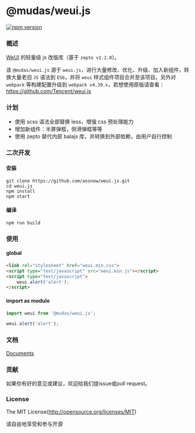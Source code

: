 @mudas/weui.js
=====

[![npm version](https://img.shields.io/npm/v/@mudas/weui.js.svg)](https://www.npmjs.org/package/@mudas/weui.js/)


### 概述

[WeUI](https://github.com/aosnow/weui.git) 的轻量级 js 改版库（基于 `zepto v1.2.0`）。

该 `@mudas/weui.js` 源于 `weui.js`，进行大量修改、优化、升级、加入新组件，转换大量老旧 `JS` 语法到 `ES6`，并将 `weui` 样式组件项目合并至该项目。另外对 `webpack` 等构建配置升级到 `webpack v4.39.x`，若想使用原版请查看：https://github.com/Tencent/weui.js

### 计划
- 使用 scss 语法全部替换 less，增强 css 预处理能力
- 增加新组件：半屏弹框，侧滑弹框等等
- 使用 zepto 替代内部 balajs 库，并转换到外部依赖，由用户自行控制


### 二次开发

#### 安装

```npm
git clone https://github.com/aosnow/weui.js.git
cd weui.js
npm install
npm start
```

#### 编译

```npm
npm run build
```


### 使用

#### global 

```html
<link rel="stylesheet" href="weui.min.css">
<script type="text/javascript" src="weui.min.js"></script>
<script type="text/javascript">
    weui.alert('alert');
</script>
```

#### import as module

```javascript
import weui from '@mudas/weui.js';

weui.alert('alert');
```

### 文档

[Documents](https://aosnow.github.io/weui.js/)

### 贡献

如果你有好的意见或建议，欢迎给我们提issue或pull request。

### License
The MIT License(http://opensource.org/licenses/MIT)

请自由地享受和参与开源
